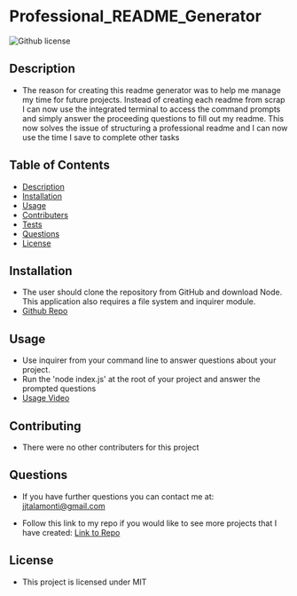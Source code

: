 # Professional_README_Generator

![Github license](http://img.shields.io/badge/license-MIT-blue.svg)

## Description

- The reason for creating this readme generator was to help me manage my time for future projects. Instead of creating each readme from scrap I can now use the integrated terminal to access the command prompts and simply answer the proceeding questions to fill out my readme. This now solves the issue of structuring a professional readme and I can now use the time I save to complete other tasks

## Table of Contents

- [Description](#description)
- [Installation](#installation)
- [Usage](#usage)
- [Contributers](#contributers)
- [Tests](#tests)
- [Questions](#questions)
- [License](#license)

## Installation

- The user should clone the repository from GitHub and download Node. This application also requires a file system and inquirer module.
- [Github Repo](https://github.com/jjtalamonti/Magical_Readme_Gen)

## Usage

- Use inquirer from your command line to answer questions about your project.
- Run the 'node index.js' at the root of your project and answer the prompted questions
[
](https://drive.google.com/file/d/1oD5LkN5wwdNRJ_fFUca-vVltNT4Trvhn/view)
- [Usage Video](https://drive.google.com/file/d/1oD5LkN5wwdNRJ_fFUca-vVltNT4Trvhn/view)

## Contributing

- There were no other contributers for this project

## Questions

- If you have further questions you can contact me at: jjtalamonti@gmail.com

- Follow this link to my repo if you would like to see more projects that I have created: [Link to Repo](https://github.com/jjtalamonti/Magical_Readme_Gen)

## License

- This project is licensed under MIT
